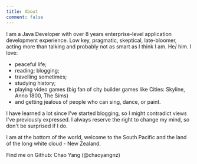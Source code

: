 ```yaml
---
title: About
comment: false
---
```


I am a Java Developer with over 8 years enterprise-level application development experience.
Low key, pragmatic, skeptical, late-bloomer, acting more than talking and probably not as smart as I think I am. He/ him. 
I love:
- peaceful life;
- reading; blogging;
- travelling sometimes; 
- studying history; 
- playing video games (big fan of city builder games like Cities: Skyline, Anno 1800, The Sims) 
- and getting jealous of people who can sing, dance, or paint.

I have learned a lot since I've started blogging, so I might contradict views I've previously expressed. I always reserve the right to change my mind, so don't be surprised if I do.

I am at the bottom of the world, welcome to the South Pacific and the land of the long white cloud - New Zealand.

Find me on Github: Chao Yang (@chaoyangnz)


